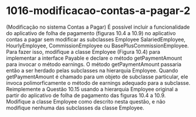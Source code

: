 # 1016-modificacao-contas-a-pagar-2
(Modificação no sistema Contas a Pagar) É possível incluir a funcionalidade do aplicativo de folha de pagamento (figuras 10.4 a 10.9)
no aplicativo contas a pagar sem modificar as subclasses Employee SalariedEmployee, HourlyEmployee, CommissionEmployee
ou BasePlusCommissionEmployee. Para fazer isso, modifique a classe Employee (Figura 10.4) para implementar a interface
Payable e declare o método getPaymentAmount para invocar o método earnings. O método getPaymentAmount passaria então
a ser herdado pelas subclasses na hierarquia Employee. Quando getPaymentAmount é chamado para um objeto de subclasse particular, ele invoca polimorficamente o método de earnings adequado para a subclasse. Reimplemente a Questão 10.15 usando a hierarquia
Employee original a partir do aplicativo de folha de pagamento das figuras 10.4 a 10.9. Modifique a classe Employee como descrito
nesta questão, e não modifique nenhuma das subclasses da classe Employee.
